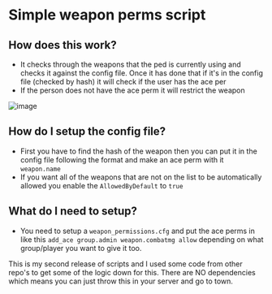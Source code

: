 # Simple **weapon perms** script

## **How does this work?**
 - It checks through the weapons that the ped is currently using and checks it against the config file. Once it has done that if it's in the config file (checked by hash) it will check if the user has the ace per
 - If the person does not have the ace perm it will restrict the weapon

![image](https://github.com/user-attachments/assets/4d879d2a-e9ee-4b03-a1fe-5663025bc932)

## **How do I setup the config file?**
  - First you have to find the hash of the weapon then you can put it in the config file following the format and make an ace perm with it `weapon.name`
  - If you want all of the weapons that are not on the list to be automatically allowed you enable the `AllowedByDefault` to `true`

## **What do I need to setup?**
 - You need to setup a `weapon_permissions.cfg` and put the ace perms in like this `add_ace group.admin weapon.combatmg allow` depending on what group/player you want to give it too.

This is my second release of scripts and I used some code from other repo's to get some of the logic down for this. There are NO dependencies which means you can just throw this in your server and go to town.
